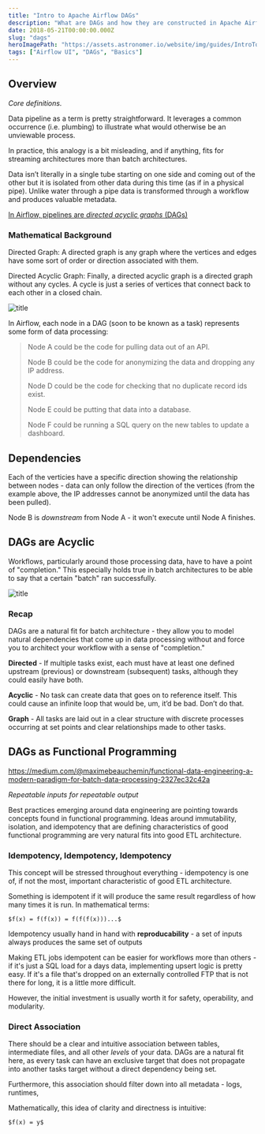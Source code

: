 ```yaml
---
title: "Intro to Apache Airflow DAGs"
description: "What are DAGs and how they are constructed in Apache Airflow?"
date: 2018-05-21T00:00:00.000Z
slug: "dags"
heroImagePath: "https://assets.astronomer.io/website/img/guides/IntroToDAG_preview.png"
tags: ["Airflow UI", "DAGs", "Basics"]
---
```


## Overview

_Core definitions._

Data pipeline as a term is pretty straightforward. It leverages a common occurrence (i.e. plumbing) to illustrate what would otherwise be an unviewable process.

In practice, this analogy is a bit misleading, and if anything, fits for streaming architectures more than batch architectures.

Data isn’t literally in a single tube starting on one side and coming out of the other but it is isolated from other data during this time (as if in a physical pipe). Unlike water through a pipe data is transformed through a workflow and produces valuable metadata.

[In Airflow, pipelines are _directed acyclic graphs_ (DAGs)](https://airflow.apache.org/concepts.html?highlight=what%20dag#dags)

### Mathematical Background

Directed Graph: A directed graph is any graph where the vertices and edges have some sort of order or direction associated with them.

Directed Acyclic Graph: Finally, a directed acyclic graph is a directed graph without any cycles. A cycle is just a series of vertices that connect back to each other in a closed chain.

![title](https://assets.astronomer.io/website/img/guides/dag_example.png)

In Airflow, each node in a DAG (soon to be known as a task) represents some form of data processing:

> Node A could be the code for pulling data out of an API.
>
> Node B could be the code for anonymizing the data and dropping any IP address.
>
> Node D could be the code for checking that no duplicate record ids exist.
>
> Node E could be putting that data into a database.
>
> Node F could be running a SQL query on the new tables to update a dashboard.

## Dependencies

Each of the verticies have a specific direction showing the relationship between nodes - data can only follow the direction of the vertices (from the example above, the IP addresses cannot be anonymized until the data has been pulled).

Node B is  _downstream_ from Node A - it won't execute until Node A finishes.

## DAGs are Acyclic

Workflows, particularly around those processing data, have to have a point of "completion." This especially holds true in batch architectures to be able to say that a certain "batch" ran successfully.

![title](https://assets.astronomer.io/website/img/guides/cycle_example.png)

### Recap

DAGs are a natural fit for batch architecture - they allow you to model natural dependencies that come up in data processing without and force you to architect your workflow with a sense of "completion."

**Directed** - If multiple tasks exist, each must have at least one defined upstream (previous) or downstream (subsequent) tasks, although they could easily have both.

**Acyclic** - No task can create data that goes on to reference itself. This could cause an infinite loop that would be, um, it’d be bad. Don’t do that.

**Graph** - All tasks are laid out in a clear structure with discrete processes occurring at set points and clear relationships made to other tasks.

## DAGs as Functional Programming

https://medium.com/@maximebeauchemin/functional-data-engineering-a-modern-paradigm-for-batch-data-processing-2327ec32c42a

_Repeatable inputs for repeatable output_

Best practices emerging around data engineering are pointing towards concepts found in functional programming. Ideas around immutability, isolation, and idempotency that are defining characteristics of good functional programming are very natural fits into good ETL architecture.

### Idempotency, Idempotency, Idempotency

This concept will be stressed throughout everything - idempotency is one of, if not the most, important characteristic of good ETL architecture.

Something is idempotent if it will produce the same result regardless of how many times it is run. In mathematical terms:

`$f(x) = f(f(x)) = f(f(f(x)))...$`

Idempotency usually hand in hand with **reproducability** - a set of inputs always produces the same set of outputs

Making ETL jobs idempotent can be easier for workflows  more than others - if it's just a SQL load for a days data, implementing upsert logic is pretty easy. If it's a file that's dropped on an externally controlled FTP that is not there for long, it is a little more difficult.

However, the initial investment is usually worth it for safety, operability, and modularity.

### Direct Association

There should be a clear and intuitive association between tables, intermediate files, and all other _levels_ of your data. DAGs are a natural fit here, as every task can have an exclusive target that does not propagate into another tasks target without a direct dependency being set.

Furthermore, this association should filter down into all metadata - logs, runtimes,

Mathematically, this idea of clarity and directness is intuitive:

`$f(x) = y$`
 